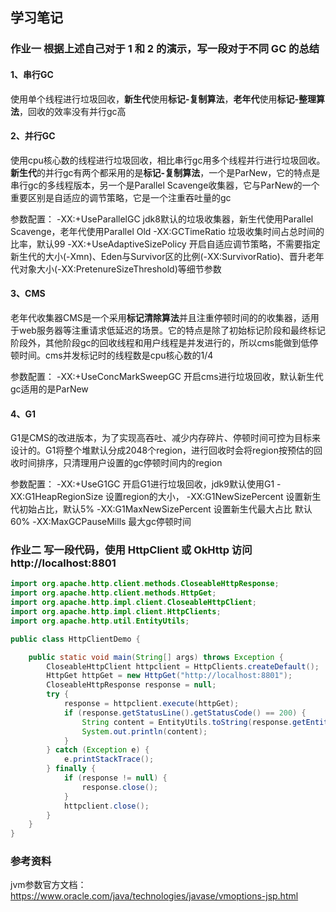 **学习笔记**
-------------
### 作业一 根据上述自己对于 1 和 2 的演示，写一段对于不同 GC 的总结
#### 1、串行GC
使用单个线程进行垃圾回收，**新生代**使用**标记-复制算法**，**老年代**使用**标记-整理算法**，回收的效率没有并行gc高

#### 2、并行GC
使用cpu核心数的线程进行垃圾回收，相比串行gc用多个线程并行进行垃圾回收。**新生代**的并行gc有两个都采用的是**标记-复制算法**，一个是ParNew，它的特点是串行gc的多线程版本，另一个是Parallel Scavenge收集器，它与ParNew的一个重要区别是自适应的调节策略，它是一个注重吞吐量的gc

参数配置：
-XX:+UseParallelGC jdk8默认的垃圾收集器，新生代使用Parallel Scavenge，老年代使用Parallel Old
-XX:GCTimeRatio 垃圾收集时间占总时间的比率，默认99
-XX:+UseAdaptiveSizePolicy 开启自适应调节策略，不需要指定新生代的大小(-Xmn)、Eden与Survivor区的比例(-XX:SurvivorRatio)、晋升老年代对象大小(-XX:PretenureSizeThreshold)等细节参数

#### 3、CMS
老年代收集器CMS是一个采用**标记清除算法**并且注重停顿时间的的收集器，适用于web服务器等注重请求低延迟的场景。它的特点是除了初始标记阶段和最终标记阶段外，其他阶段gc的回收线程和用户线程是并发进行的，所以cms能做到低停顿时间。cms并发标记时的线程数是cpu核心数的1/4

参数配置：
-XX:+UseConcMarkSweepGC 开启cms进行垃圾回收，默认新生代gc适用的是ParNew

#### 4、G1
G1是CMS的改进版本，为了实现高吞吐、减少内存碎片、停顿时间可控为目标来设计的。G1将整个堆默认分成2048个region，进行回收时会将region按预估的回收时间排序，只清理用户设置的gc停顿时间内的region

参数配置：
-XX:+UseG1GC 开启G1进行垃圾回收，jdk9默认使用G1
-XX:G1HeapRegionSize 设置region的大小，
-XX:G1NewSizePercent 设置新生代初始占比，默认5%
-XX:G1MaxNewSizePercent 设置新生代最大占比 默认60%
-XX:MaxGCPauseMills 最大gc停顿时间



### 作业二 写一段代码，使用 HttpClient 或 OkHttp 访问 http://localhost:8801
```java
import org.apache.http.client.methods.CloseableHttpResponse;
import org.apache.http.client.methods.HttpGet;
import org.apache.http.impl.client.CloseableHttpClient;
import org.apache.http.impl.client.HttpClients;
import org.apache.http.util.EntityUtils;

public class HttpClientDemo {

    public static void main(String[] args) throws Exception {
        CloseableHttpClient httpclient = HttpClients.createDefault();
        HttpGet httpGet = new HttpGet("http://localhost:8801");
        CloseableHttpResponse response = null;
        try {
            response = httpclient.execute(httpGet);
            if (response.getStatusLine().getStatusCode() == 200) {
                String content = EntityUtils.toString(response.getEntity(), "UTF-8");
                System.out.println(content);
            }
        } catch (Exception e) {
            e.printStackTrace();
        } finally {
            if (response != null) {
                response.close();
            }
            httpclient.close();
        }
    }
}
```

### 参考资料

jvm参数官方文档：https://www.oracle.com/java/technologies/javase/vmoptions-jsp.html




